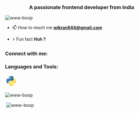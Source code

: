 <h3 align="center">A passionate frontend developer from India</h3>

<p align="left"> <img src="https://komarev.com/ghpvc/?username=www-boop&label=Profile%20views&color=38e8ff&style=plastic" alt="www-boop" /> </p>

- 📫 How to reach me **wikran644@gmail.com**

- ⚡ Fun fact **Huh ?**

<h3 align="left">Connect with me:</h3>
<p align="left">
</p>

<h3 align="left">Languages and Tools:</h3>
<p align="left"> <a href="https://www.python.org" target="_blank" rel="noreferrer"> <img src="https://raw.githubusercontent.com/devicons/devicon/master/icons/python/python-original.svg" alt="python" width="40" height="40"/> </a> </p>

<p><img align="center" src="https://github-readme-stats.vercel.app/api/top-langs?username=www-boop&show_icons=true&theme=dark&locale=en&layout=compact" alt="www-boop" /></p>

<p>&nbsp;<img align="center" src="https://github-readme-stats.vercel.app/api?username=www-boop&show_icons=true&theme=dark&locale=en" alt="www-boop" /></p>
